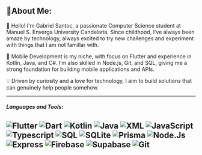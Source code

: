 
## 🥰About Me:
👋 Hello! I'm Gabriel Santoc, a passionate Computer Science student at Manuel S. Enverga University Candelaria. Since childhood, I’ve always been amaze by technology, always excited to try new challenges and experiment with things that I am not famillar with.

📱 Mobile Development is my niche, with focus on Flutter and experience in Kotlin, Java, and C#. I’m also skilled in Node.js, Git, and SQL, giving me a strong foundation for building mobile applications and APIs.

💡 Driven by curiosity and a love for technology, I aim to build solutions that can genuinely help people somehow. 

---

##### Languages and Tools:

![Flutter](https://img.shields.io/badge/-Flutter-000000?style=flat&logo=flutter)
![Dart](https://img.shields.io/badge/-Dart-000000?style=flat&logo=dart)
![Kotlin](https://img.shields.io/badge/-Kotlin-000000?style=flat&logo=Kotlin)
![Java](https://img.shields.io/badge/-java-000000?style=flat&logo=java)
![XML](https://img.shields.io/badge/-XML-000000?style=flat&logo=XML)
![JavaScript](https://img.shields.io/badge/-JavaScript-000000?style=flat&logo=javascript)
![Typescript](https://img.shields.io/badge/-TypeScript-000000?style=flat&logo=typescript)
![SQL](https://img.shields.io/badge/-mySQL-000000?style=flat&logo=mysql)
![SQLite](https://img.shields.io/badge/-SQLITE-000000?style=flat&logo=SQlite)
![Prisma](https://img.shields.io/badge/-Prisma-000000?style=flat&logo=prisma)
![Node.Js](https://img.shields.io/badge/-Node.Js-000000?style=flat&logo=node.js)
![Express](https://img.shields.io/badge/-Express-000000?style=flat&logo=Express)
![Firebase](https://img.shields.io/badge/-Firebase-000000?style=flat&logo=Firebase)
![Supabase](https://img.shields.io/badge/-Supabase-000000?style=flat&logo=Supabase)
![Git](https://img.shields.io/badge/-Git-000000?style=flat&logo=Git)
---

